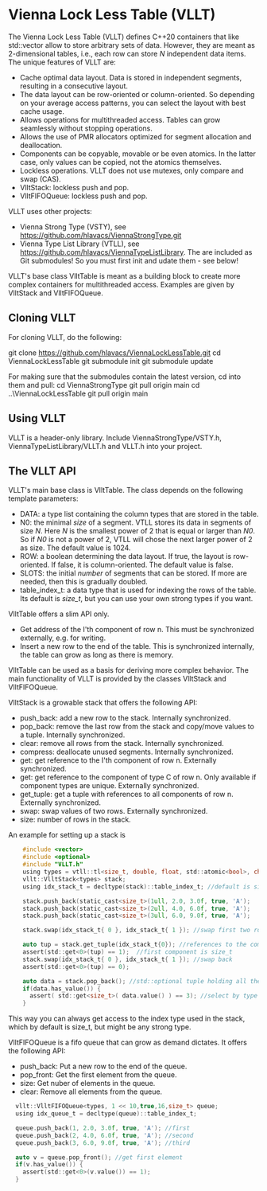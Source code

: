 # Vienna Lock Less Table (VLLT)

The Vienna Lock Less Table (VLLT) defines C++20 containers that like std::vector allow to store arbitrary sets of data. However, they are meant as 2-dimensional tables, i.e., each row can store *N* independent data items. The unique features of VLLT are:
* Cache optimal data layout. Data is stored in independent segments, resulting in a consecutive layout.
* The data layout can be row-oriented or column-oriented. So depending on your average access patterns, you can select the layout with best cache usage.
* Allows operations for multithreaded access. Tables can grow seamlessly without stopping operations.
* Allows the use of PMR allocators optimized for segment allocation and deallocation.
* Components can be copyable, movable or be even atomics. In the latter case, only values can be copied, not the atomics themselves.
* Lockless operations. VLLT does not use mutexes, only compare and swap (CAS).
* VlltStack: lockless push and pop.
* VlltFIFOQueue: lockless push and pop.

VLLT uses other projects:
* Vienna Strong Type (VSTY), see https://github.com/hlavacs/ViennaStrongType.git
* Vienna Type List Library (VTLL), see https://github.com/hlavacs/ViennaTypeListLibrary.
The are included as Git submodules! So you must first init and udate them - see below!

VLLT's base class VlltTable is meant as a building block to create more complex containers for multithreaded access. Examples are given by VlltStack and VlltFIFOQueue.


## Cloning VLLT

For cloning VLLT, do the following:

git clone https://github.com/hlavacs/ViennaLockLessTable.git
cd ViennaLockLessTable
git submodule init
git submodule update

For making sure that the submodules contain the latest version, cd into them and pull:
cd ViennaStrongType
git pull origin main
cd ..\ViennaLockLessTable
git pull origin main


## Using VLLT

VLLT is a header-only library. Include ViennaStrongType/VSTY.h, ViennaTypeListLibrary/VLLT.h and VLLT.h into your project.


## The VLLT API

VLLT's main base class is VlltTable. The class depends on the following template parameters:
* DATA: a type list containing the column types that are stored in the table.
* N0: the minimal *size* of a segment. VTLL stores its data in segments of size *N*. Here *N* is the smallest power of 2 that is equal or larger than *N0*. So if *N0* is not a power of 2, VTLL will chose the next larger power of 2 as size. The default value is 1024.
* ROW: a boolean determining the data layout. If true, the layout is row-oriented. If false, it is column-oriented. The default value is false.
* SLOTS: the initial *number* of segments that can be stored. If more are needed, then this is gradually doubled.
* table_index_t: a data type that is used for indexing the rows of the table. Its default is *size_t*, but you can use your own strong types if you want.

VlltTable offers a slim API only.
* Get address of the I'th component of row n. This must be synchronized externally, e.g. for writing.
* Insert a new row to the end of the table. This is synchronized internally, the table can grow as long as there is memory.

VlltTable can be used as a basis for deriving more complex behavior. The main functionality of VLLT is provided by the classes VlltStack and VlltFIFOQueue.

VlltStack is a growable stack that offers the following API:
* push_back: add a new row to the stack. Internally synchronized.
* pop_back: remove the last row from the stack and copy/move values to a tuple. Internally synchronized.
* clear: remove all rows from the stack. Internally synchronized.
* compress: deallocate unused segments. Internally synchronized.
* get: get reference to the I'th component of row n. Externally synchronized.
* get: get reference to the component of type C of row n. Only available if component types are unique. Externally synchronized.
* get_tuple: get a tuple with references to all components of row n. Externally synchronized.
* swap: swap values of two rows. Externally synchronized.
* size: number of rows in the stack.

An example for setting up a stack is

```c
    #include <vector>
    #include <optional>
    #include "VLLT.h"
    using types = vtll::tl<size_t, double, float, std::atomic<bool>, char>;
    vllt::VlltStack<types> stack;
    using idx_stack_t = decltype(stack)::table_index_t; //default is size_t

    stack.push_back(static_cast<size_t>(1ull, 2.0, 3.0f, true, 'A');
    stack.push_back(static_cast<size_t>(2ull, 4.0, 6.0f, true, 'A');
    stack.push_back(static_cast<size_t>(3ull, 6.0, 9.0f, true, 'A');

    stack.swap(idx_stack_t{ 0 }, idx_stack_t{ 1 }); //swap first two rows

    auto tup = stack.get_tuple(idx_stack_t{0}); //references to the components
    assert(std::get<0>(tup) == 1);  //first component is size_t
    stack.swap(idx_stack_t{ 0 }, idx_stack_t{ 1 }); //swap back
    assert(std::get<0>(tup) == 0);

    auto data = stack.pop_back(); //std::optional tuple holding all the values
    if(data.has_value()) {
      assert( std::get<size_t>( data.value() ) == 3); //select by type possible here
    }
```

This way you can always get access to the index type used in the stack, which by default is size_t, but might be any strong type.

VlltFIFOQueue is a fifo queue that can grow as demand dictates. It offers the following API:
* push_back: Put a new row to the end of the queue.
* pop_front: Get the first element from the queue.
* size: Get nuber of elements in the queue.
* clear: Remove all elements from the queue.

```c
  vllt::VlltFIFOQueue<types, 1 << 10,true,16,size_t> queue;
  using idx_queue_t = decltype(queue)::table_index_t;

  queue.push_back(1, 2.0, 3.0f, true, 'A'); //first
  queue.push_back(2, 4.0, 6.0f, true, 'A'); //second
  queue.push_back(3, 6.0, 9.0f, true, 'A'); //third

  auto v = queue.pop_front(); //get first element
  if(v.has_value()) {
    assert(std::get<0>(v.value()) == 1);
  }
```

